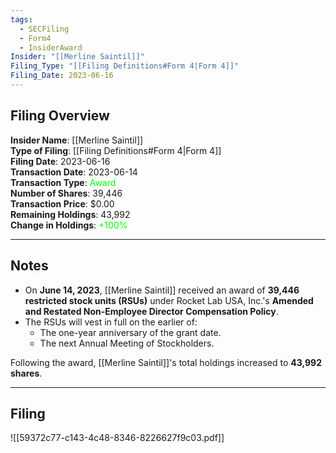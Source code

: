 ```yaml
---
tags:
  - SECFiling
  - Form4
  - InsiderAward
Insider: "[[Merline Saintil]]"
Filing_Type: "[[Filing Definitions#Form 4|Form 4]]"
Filing_Date: 2023-06-16  
---
```

## Filing Overview

**Insider Name**: [[Merline Saintil]]  
**Type of Filing**: [[Filing Definitions#Form 4|Form 4]]  
**Filing Date**: 2023-06-16  
**Transaction Date**: 2023-06-14  
**Transaction Type**: <span style="color:lime">Award</span>  
**Number of Shares**: 39,446  
**Transaction Price**: $0.00  
**Remaining Holdings**: 43,992  
**Change in Holdings**: <span style="color:lime">+100%</span>  

---
## Notes

- On **June 14, 2023**, [[Merline Saintil]] received an award of **39,446 restricted stock units (RSUs)** under Rocket Lab USA, Inc.'s **Amended and Restated Non-Employee Director Compensation Policy**.  
- The RSUs will vest in full on the earlier of:
  - The one-year anniversary of the grant date.
  - The next Annual Meeting of Stockholders.  

Following the award, [[Merline Saintil]]'s total holdings increased to **43,992 shares**.

---
## Filing

![[59372c77-c143-4c48-8346-8226627f9c03.pdf]]
